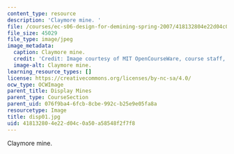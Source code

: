 ```yaml
---
content_type: resource
description: 'Claymore mine. '
file: /courses/ec-s06-design-for-demining-spring-2007/418132804e22d04c0a50a58548f2f7f8_disp01.jpg
file_size: 45029
file_type: image/jpeg
image_metadata:
  caption: Claymore mine.
  credit: 'Credit: Image courtesy of MIT OpenCourseWare, course staff, and students.'
  image-alt: Claymore mine.
learning_resource_types: []
license: https://creativecommons.org/licenses/by-nc-sa/4.0/
ocw_type: OCWImage
parent_title: Display Mines
parent_type: CourseSection
parent_uid: 076f9ba4-6fcb-8cbe-992c-b25e9e05fa8a
resourcetype: Image
title: disp01.jpg
uid: 41813280-4e22-d04c-0a50-a58548f2f7f8
---
```

Claymore mine. 